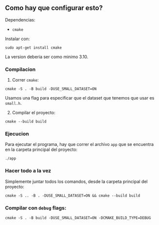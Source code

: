 ## Como hay que configurar esto?

Dependencias:
- `cmake`

Instalar con:
```shell
sudo apt-get install cmake
```
La version deberia ser como minimo 3.10.

### Compilacion

1. Correr `cmake`:
```shell
cmake -S . -B build -DUSE_SMALL_DATASET=ON
```
Usamos una flag para especificar que el dataset que tenemos que usar es `small.h`.

2. Compilar el proyecto:
```shell
cmake --build build
```

### Ejecucion

Para ejecutar el programa, hay que correr el archivo `app` que se encuentra en la carpeta principal del proyecto:
```shell
./app
```

### Hacer todo a la vez
Simplemente juntar todos los comandos, desde la carpeta principal del proyecto:
```shell
cmake -S .. -B . -DUSE_SMALL_DATASET=ON && cmake --build build
```

### Compilar con `debug` flags:
```
cmake -S . -B build -DUSE_SMALL_DATASET=ON -DCMAKE_BUILD_TYPE=DEBUG 
```

